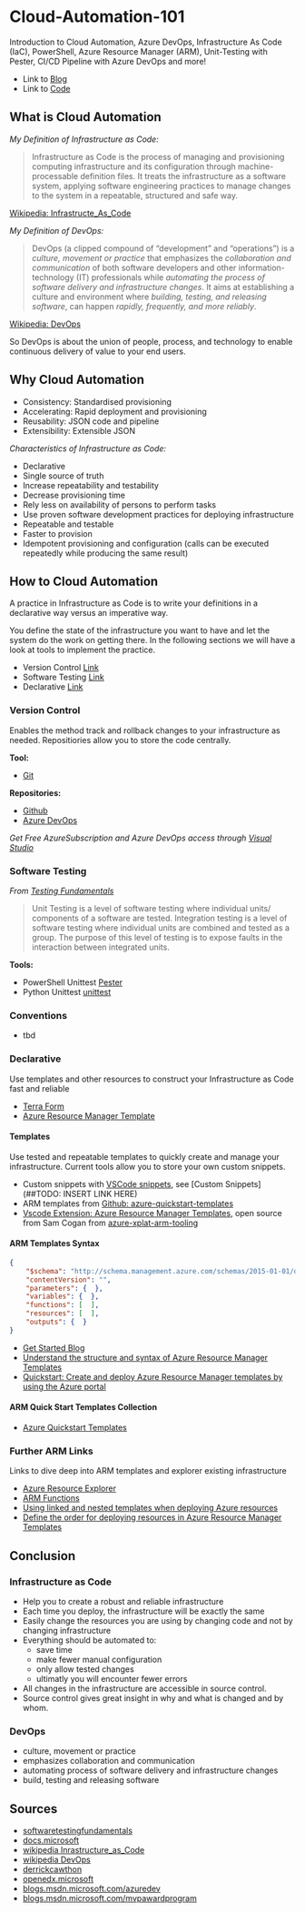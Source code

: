 # Cloud-Automation-101

 Introduction to Cloud Automation, Azure DevOps, Infrastructure As Code (IaC), PowerShell, Azure Resource Manager (ARM), Unit-Testing with Pester, CI/CD Pipeline with Azure DevOps and more!

 - Link to [Blog](/Blog/)
 - Link to [Code](/Code/)

## What is Cloud Automation

*My Definition of Infrastructure as Code:*

> Infrastructure as Code is the process of managing and provisioning computing infrastructure and its configuration through machine-processable definition files. It treats the infrastructure as a software system, applying software engineering practices to manage changes to the system in a repeatable, structured and safe way.

[Wikipedia: Infrastructe_As_Code](https://en.wikipedia.org/wiki/Infrastructure_as_Code)

*My Definition of DevOps:*

> DevOps (a clipped compound of “development” and “operations”) is a *culture, movement or practice* that emphasizes the *collaboration and communication* of both software developers and other information-technology (IT) professionals while *automating the process of software delivery and infrastructure changes*. It aims at establishing a culture and environment where *building, testing, and releasing software*, can happen *rapidly, frequently, and more reliably*.

[Wikipedia: DevOps](https://en.wikipedia.org/wiki/DevOps)

So DevOps is about the union of people, process, and technology to enable continuous delivery of value to your end users.

## Why Cloud Automation

- Consistency: Standardised provisioning
- Accelerating: Rapid deployment and provisioning
- Reusability: JSON code and pipeline
- Extensibility: Extensible JSON

*Characteristics of Infrastructure as Code:*

- Declarative
- Single source of truth
- Increase repeatability and testability
- Decrease provisioning time
- Rely less on availability of persons to perform tasks
- Use proven software development practices for deploying infrastructure
- Repeatable and testable
- Faster to provision
- Idempotent provisioning and configuration (calls can be executed repeatedly while producing the same result)

## How to Cloud Automation

A practice in Infrastructure as Code is to write your definitions in a declarative way versus an imperative way.

You define the state of the infrastructure you want to have and let the system do the work on getting there. In the following sections we will have a look at tools to implement the practice.

- Version Control [Link](#version-control)
- Software Testing [Link](#software-testing)
- Declarative [Link](#declarative)

### Version Control

Enables the method track and rollback changes to your infrastructure as needed. Repositiories allow you to store the code centrally.

**Tool:**

- [Git](https://git-scm.com/)

**Repositories:**

- [Github](https://github.com/)
- [Azure DevOps](https://dev.azure.com/)

*Get Free AzureSubscription and Azure DevOps access through [Visual Studio](http://my.visualstudio.com/)*

### Software Testing

*From [Testing Fundamentals](http://softwaretestingfundamentals.com/)*
>Unit Testing is a level of software testing where individual units/ components of a software are tested.
>Integration testing is a level of software testing where individual units are combined and tested as a group. The purpose of this level of testing is to expose faults in the interaction between integrated units.

**Tools:**

- PowerShell Unittest [Pester](https://github.com/pester/Pester)
- Python Unittest [unittest](https://docs.python.org/3/library/unittest.html)

### Conventions

- tbd

### Declarative

Use templates and other resources to construct your Infrastructure as Code fast and reliable

- [Terra Form](https://www.terraform.io/)
- [Azure Resource Manager Template](https://docs.microsoft.com/en-us/azure/azure-resource-manager/resource-group-authoring-templates)

#### Templates

Use tested and repeatable templates to quickly create and manage your infrastructure. Current tools allow you to store your own custom snippets.

- Custom snippets with [VSCode snippets](https://code.visualstudio.com/docs/editor/userdefinedsnippets), see [Custom Snippets](##TODO: INSERT LINK HERE)
- ARM templates from [Github: azure-quickstart-templates](https://github.com/Azure/azure-quickstart-templates)
- [Vscode Extension: Azure Resource Manager Templates](https://marketplace.visualstudio.com/items?itemName=samcogan.arm-snippets), open source from Sam Cogan from [azure-xplat-arm-tooling](https://github.com/Azure/azure-xplat-arm-tooling)

#### ARM Templates Syntax

```JSON
{
    "$schema": "http://schema.management.azure.com/schemas/2015-01-01/deploymentTemplate.json#",
    "contentVersion": "",
    "parameters": {  },
    "variables": {  },
    "functions": [  ],
    "resources": [  ],
    "outputs": {  }
}
```

- [Get Started Blog](https://blogs.msdn.microsoft.com/azuredev/2017/05/06/iac-on-azure-how-to-get-started-with-arm-template/)
- [Understand the structure and syntax of Azure Resource Manager Templates](https://docs.microsoft.com/en-us/azure/azure-resource-manager/resource-group-authoring-templates)
- [Quickstart: Create and deploy Azure Resource Manager templates by using the Azure portal](https://docs.microsoft.com/en-us/azure/azure-resource-manager/resource-manager-quickstart-create-templates-use-the-portal)

#### ARM Quick Start Templates Collection

- [Azure Quickstart Templates](https://azure.microsoft.com/en-us/resources/templates/)

### Further ARM Links

Links to dive deep into ARM templates and explorer existing infrastructure

- [Azure Resource Explorer](https://resources.azure.com/)
- [ARM Functions](https://github.com/Azure/azure-docs-json-samples/tree/master/azure-resource-manager/functions)
- [Using linked and nested templates when deploying Azure resources](https://docs.microsoft.com/en-us/azure/azure-resource-manager/resource-group-linked-templates)
- [Define the order for deploying resources in Azure Resource Manager Templates](https://docs.microsoft.com/en-us/azure/azure-resource-manager/resource-group-define-dependencies)

## Conclusion

### Infrastructure as Code

- Help you to create a robust and reliable infrastructure
- Each time you deploy, the infrastructure will be exactly the same
- Easily change the resources you are using by changing code and not by changing infrastructure
- Everything should be automated to:
  - save time
  - make fewer manual configuration
  - only allow tested changes
  - ultimatly you will encounter fewer errors
- All changes in the infrastructure are accessible in source control.
- Source control gives great insight in why and what is changed and by whom.

### DevOps

- culture, movement or practice
- emphasizes collaboration and communication
- automating process of software delivery and infrastructure changes
- build, testing and releasing software

## Sources

- [softwaretestingfundamentals](http://softwaretestingfundamentals.com/)
- [docs.microsoft](https://docs.microsoft.com/en-us/azure/azure-resource-manager/)
- [wikipedia Inrastructure_as_Code](https://en.wikipedia.org/wiki/Infrastructure_as_Code)
- [wikipedia DevOps](https://en.wikipedia.org/wiki/DevOps)
- [derrickcawthon](http://derrickcawthon.com/2018/04/30/fast-start-infrastructure-as-code-using-azure-devtestlabs/)
- [openedx.microsoft](https://openedx.microsoft.com/courses/course-v1:Microsoft+DEVOPS200.2x+2018_T1/info)
- [blogs.msdn.microsoft.com/azuredev](https://blogs.msdn.microsoft.com/azuredev/2017/02/11/iac-on-azure-an-introduction-of-infrastructure-as-code-iac-with-azure-resource-manager-arm-template/)
- [blogs.msdn.microsoft.com/mvpawardprogram](https://blogs.msdn.microsoft.com/mvpawardprogram/2018/02/13/infrastructure-as-code/)

